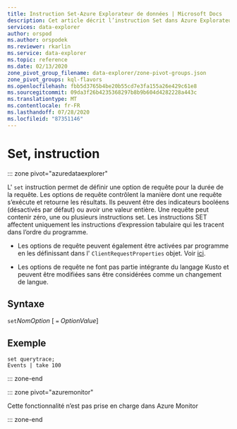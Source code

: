 ```yaml
---
title: Instruction Set-Azure Explorateur de données | Microsoft Docs
description: Cet article décrit l’instruction Set dans Azure Explorateur de données.
services: data-explorer
author: orspod
ms.author: orspodek
ms.reviewer: rkarlin
ms.service: data-explorer
ms.topic: reference
ms.date: 02/13/2020
zone_pivot_group_filename: data-explorer/zone-pivot-groups.json
zone_pivot_groups: kql-flavors
ms.openlocfilehash: fbb5d3765b4be20b55cd7e3fa155a26e429c61e8
ms.sourcegitcommit: 09da3f26b4235368297b8b9b604d4282228a443c
ms.translationtype: MT
ms.contentlocale: fr-FR
ms.lasthandoff: 07/28/2020
ms.locfileid: "87351146"
---
```

# <a name="set-statement"></a>Set, instruction

::: zone pivot="azuredataexplorer"

L' `set` instruction permet de définir une option de requête pour la durée de la requête.
Les options de requête contrôlent la manière dont une requête s’exécute et retourne les résultats. Ils peuvent être des indicateurs booléens (désactivés par défaut) ou avoir une valeur entière. Une requête peut contenir zéro, une ou plusieurs instructions set. Les instructions SET affectent uniquement les instructions d’expression tabulaire qui les tracent dans l’ordre du programme.

* Les options de requête peuvent également être activées par programme en les définissant dans l' `ClientRequestProperties` objet. Voir [ici](../api/netfx/request-properties.md).
  
* Les options de requête ne font pas partie intégrante du langage Kusto et peuvent être modifiées sans être considérées comme un changement de langue.

## <a name="syntax"></a>Syntaxe

`set`*NomOption* [ `=` *OptionValue*]

## <a name="example"></a>Exemple

```kusto
set querytrace;
Events | take 100
```

::: zone-end

::: zone pivot="azuremonitor"

Cette fonctionnalité n’est pas prise en charge dans Azure Monitor

::: zone-end
